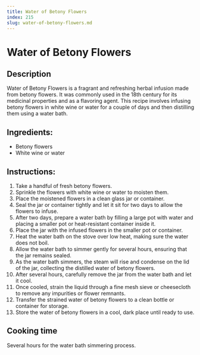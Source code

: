 ```yaml
---
title: Water of Betony Flowers
index: 215
slug: water-of-betony-flowers.md
---
```


# Water of Betony Flowers

## Description
Water of Betony Flowers is a fragrant and refreshing herbal infusion made from betony flowers. It was commonly used in the 18th century for its medicinal properties and as a flavoring agent. This recipe involves infusing betony flowers in white wine or water for a couple of days and then distilling them using a water bath.

## Ingredients:
- Betony flowers
- White wine or water

## Instructions:
1. Take a handful of fresh betony flowers.
2. Sprinkle the flowers with white wine or water to moisten them.
3. Place the moistened flowers in a clean glass jar or container.
4. Seal the jar or container tightly and let it sit for two days to allow the flowers to infuse.
5. After two days, prepare a water bath by filling a large pot with water and placing a smaller pot or heat-resistant container inside it.
6. Place the jar with the infused flowers in the smaller pot or container.
7. Heat the water bath on the stove over low heat, making sure the water does not boil.
8. Allow the water bath to simmer gently for several hours, ensuring that the jar remains sealed.
9. As the water bath simmers, the steam will rise and condense on the lid of the jar, collecting the distilled water of betony flowers.
10. After several hours, carefully remove the jar from the water bath and let it cool.
11. Once cooled, strain the liquid through a fine mesh sieve or cheesecloth to remove any impurities or flower remnants.
12. Transfer the strained water of betony flowers to a clean bottle or container for storage.
13. Store the water of betony flowers in a cool, dark place until ready to use.

## Cooking time
Several hours for the water bath simmering process.